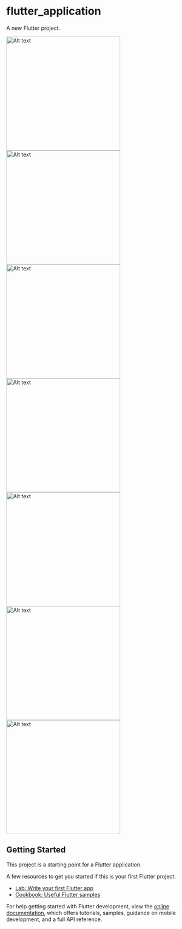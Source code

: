 # flutter_application

A new Flutter project.

<img src="images/First-App.png" alt="Alt text" width="300">
<img src="images/Quiz1.png" alt="Alt text" width="300">
<img src="images/Quiz2.png" alt="Alt text" width="300">
<img src="images/weather.png" alt="Alt text" width="300">
<img src="images/weather-api.png" alt="Alt text" width="300">
<img src="images/gallery1.png" alt="Alt text" width="300">
<img src="images/gallery2.png" alt="Alt text" width="300">

## Getting Started

This project is a starting point for a Flutter application.

A few resources to get you started if this is your first Flutter project:

- [Lab: Write your first Flutter app](https://docs.flutter.dev/get-started/codelab)
- [Cookbook: Useful Flutter samples](https://docs.flutter.dev/cookbook)

For help getting started with Flutter development, view the
[online documentation](https://docs.flutter.dev/), which offers tutorials,
samples, guidance on mobile development, and a full API reference.
